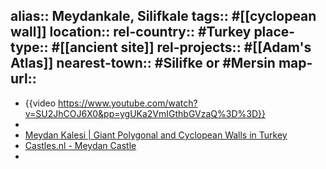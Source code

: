 alias:: Meydankale, Silifkale
tags:: #[[cyclopean wall]]
location::
rel-country:: #Turkey
place-type:: #[[ancient site]]
rel-projects:: #[[Adam's Atlas]]
nearest-town:: #Silifke or #Mersin
map-url::
-
- {{video https://www.youtube.com/watch?v=SU2JhCOJ6X0&pp=ygUKa2VmIGthbGVzaQ%3D%3D}}
-
- [Meydan Kalesi | Giant Polygonal and Cyclopean Walls in Turkey](https://www.thearchaeologist.org/blog/meydan-kalesi-giant-polygonal-and-cyclopean-walls-in-turkey)
- [Castles.nl - Meydan Castle](https://www.castles.nl/meydan-castle)
-
